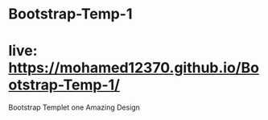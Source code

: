 # Bootstrap-Temp-1
# live:  https://mohamed12370.github.io/Bootstrap-Temp-1/
Bootstrap Templet one Amazing Design 
